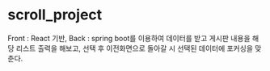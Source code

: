 # scroll_project
Front : React 기반, Back : spring boot를 이용하여 데이터를 받고 게시판 내용을 해당 리스트 출력을 해보고, 선택 후 이전화면으로 돌아갈 시 선택된 데이터에 포커싱을 맞춘다.
